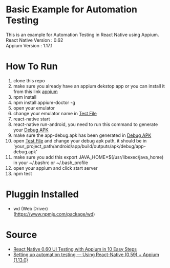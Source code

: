 # Basic Example for Automation Testing
This is an example for Automation Testing in React Native using Appium. <br />
React Native Version : 0.62 <br/>
Appium Version : 1.17.1

# How To Run
1. clone this repo
2. make sure you already have an appium dekstop app or you can install it from this link [appium](https://github.com/appium/appium-desktop/releases/tag/v1.13.0)
3. npm install
4. npm install appium-doctor -g
5. open your emulator
6. change your emulator name in [Test File](__tests__/myTests.test.js)
7. react-native start
8. react-native run-android, you need to run this command to generate your [Debug APK](android/app/build/outputs/apk/debug)
9. make sure the app-debug.apk has been generated in [Debug APK](android/app/build/outputs/apk/debug)
10. open [Test File](__tests__/myTests.test.js) and change your debug apk path, it should be in 'your_project_path/android/app/build/outputs/apk/debug/app-debug.apk'
10. make sure you add this export JAVA_HOME=$(/usr/libexec/java_home) in your ~/.bashrc or ~/.bash_profile
11. open your appium and click start server
12. npm test

# Pluggin Installed
- wd (Web Driver) <br/>
(https://www.npmjs.com/package/wd)

# Source
- [React Native 0.60 UI Testing with Appium in 10 Easy Steps](https://medium.com/@mahmoudsnatch/react-native-0-60-ui-testing-with-appium-in-10-easy-steps-61e68ae6eb4c)
- [Setting up automation testing — Using React-Native (0.59) + Appium (1.13.0)](https://medium.com/swlh/automation-testing-using-react-native-and-appium-on-ubuntu-ddfddc0c29fe)